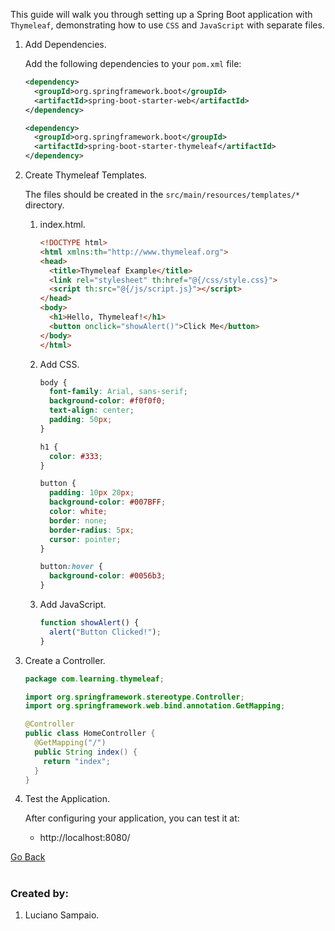This guide will walk you through setting up a Spring Boot application with `Thymeleaf`, demonstrating how to use `CSS` and `JavaScript` with separate files.

1. Add Dependencies.

    Add the following dependencies to your `pom.xml` file:
    ```xml
    <dependency>
      <groupId>org.springframework.boot</groupId>
      <artifactId>spring-boot-starter-web</artifactId>
    </dependency>

    <dependency>
      <groupId>org.springframework.boot</groupId>
      <artifactId>spring-boot-starter-thymeleaf</artifactId>
    </dependency>
    ```

1. Create Thymeleaf Templates.

    The files should be created in the `src/main/resources/templates/*` directory.
    1. index.html.
        ```html
        <!DOCTYPE html>
        <html xmlns:th="http://www.thymeleaf.org">
        <head>
          <title>Thymeleaf Example</title>
          <link rel="stylesheet" th:href="@{/css/style.css}">
          <script th:src="@{/js/script.js}"></script>
        </head>
        <body>
          <h1>Hello, Thymeleaf!</h1>
          <button onclick="showAlert()">Click Me</button>
        </body>
        </html>
        ```

    1. Add CSS.
        ```css
        body {
          font-family: Arial, sans-serif;
          background-color: #f0f0f0;
          text-align: center;
          padding: 50px;
        }

        h1 {
          color: #333;
        }

        button {
          padding: 10px 20px;
          background-color: #007BFF;
          color: white;
          border: none;
          border-radius: 5px;
          cursor: pointer;
        }

        button:hover {
          background-color: #0056b3;
        }
        ```

    1. Add JavaScript.
        ```js
        function showAlert() {
          alert("Button Clicked!");
        }
        ```

1. Create a Controller.
    ```java
    package com.learning.thymeleaf;

    import org.springframework.stereotype.Controller;
    import org.springframework.web.bind.annotation.GetMapping;

    @Controller
    public class HomeController {
      @GetMapping("/")
      public String index() {
        return "index";
      }
    }
    ```

1. Test the Application.

    After configuring your application, you can test it at:
    - http://localhost:8080/

[Go Back](../../../README.md)

#
### Created by:

1. Luciano Sampaio.
